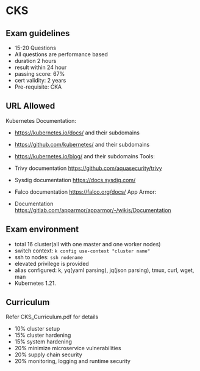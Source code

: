 # CKS

## Exam guidelines

- 15-20 Questions
- All questions are performance based
- duration 2 hours
- result within 24 hour
- passing score: 67%
- cert validity: 2 years
- Pre-requisite: CKA

## URL Allowed

Kubernetes Documentation:

- https://kubernetes.io/docs/ and their subdomains
- https://github.com/kubernetes/ and their subdomains
- https://kubernetes.io/blog/ and their subdomains
Tools:

- Trivy documentation https://github.com/aquasecurity/trivy
- Sysdig documentation https://docs.sysdig.com/
- Falco documentation https://falco.org/docs/
App Armor:

- Documentation https://gitlab.com/apparmor/apparmor/-/wikis/Documentation

## Exam environment

- total 16 cluster(all with one master and one worker nodes)
- switch context: `k config use-context "cluster name"`
- ssh to nodes: `ssh nodename`
- elevated privilege is provided
- alias configured: k, yq(yaml parsing), jq(json parsing), tmux, curl, wget, man
- Kubernetes 1.21.<latest minor>

## Curriculum

Refer CKS_Curriculum.pdf for details

- 10% cluster setup
- 15% cluster hardening
- 15% system hardening
- 20% minimize microservice vulnerabilities
- 20% supply chain security
- 20% monitoring, logging and runtime security
